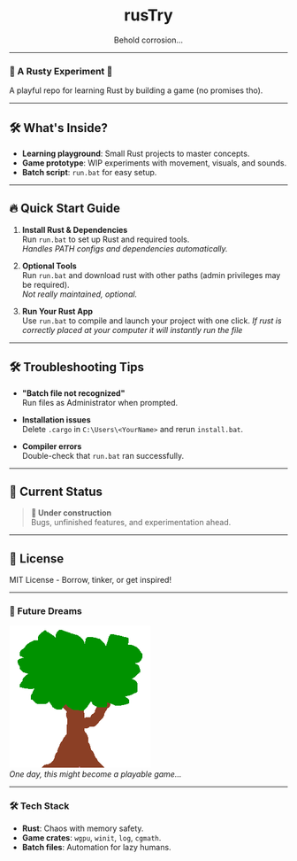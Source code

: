 <h1 align="center">rusTry</h1>
<p align="center">Behold corrosion...</p>

---

### 🚀 A Rusty Experiment 🦀  
A playful repo for learning Rust by building a game (no promises tho).

---

## 🛠️ What's Inside?  
- **Learning playground**: Small Rust projects to master concepts.  
- **Game prototype**: WIP experiments with movement, visuals, and sounds.  
- **Batch script**: `run.bat` for easy setup.

---

## 🔥 Quick Start Guide  

1. **Install Rust & Dependencies**  
   Run `run.bat` to set up Rust and required tools.  
   *Handles PATH configs and dependencies automatically.*  

2. **Optional Tools**  
   Run `run.bat` and download rust with other paths (admin privileges may be required).  
   *Not really maintained, optional.*  

3. **Run Your Rust App**  
   Use `run.bat` to compile and launch your project with one click.
   *If rust is correctly placed at your computer it will instantly run the file*

---

## 🛠️ Troubleshooting Tips  

- **"Batch file not recognized"**  
  Run files as Administrator when prompted.  

- **Installation issues**  
  Delete `.cargo` in `C:\Users\<YourName>` and rerun `install.bat`.  

- **Compiler errors**  
  Double-check that `run.bat` ran successfully.

---

## 🚨 Current Status  
> **🚧 Under construction**  
Bugs, unfinished features, and experimentation ahead.

---

## 📝 License  
MIT License - Borrow, tinker, or get inspired!

---

### 🌟 Future Dreams  
![Game_image](/resources/happy-tree.png)  
*One day, this might become a playable game...*

---

### 🛠️ Tech Stack  
- **Rust**: Chaos with memory safety.  
- **Game crates**: `wgpu`, `winit`, `log`, `cgmath`.  
- **Batch files**: Automation for lazy humans.